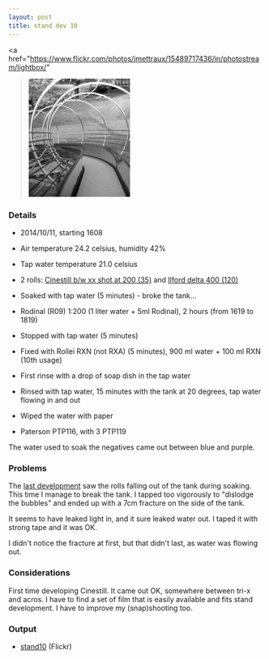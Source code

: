 ```yaml
---
layout: post
title: stand dev 10
---
```


<a
  href="https://www.flickr.com/photos/jmettraux/15489717436/in/photostream/lightbox/"
><img
  class="top-left"
  src="/images/stand10_tunnel.jpg"
  style="width: 200px;"
/></a>

### Details

* 2014/10/11, starting 1608
* Air temperature 24.2 celsius, humidity 42%
* Tap water temperature 21.0 celsius
* 2 rolls: [Cinestill b/w xx shot at 200 (35)](https://www.flickr.com/search/?tags=roll369&sort=date-posted-desc&user_id=48024574%40N00) and [Ilford delta 400 (120)](https://www.flickr.com/search/?tags=roll372&sort=date-posted-desc&user_id=48024574%40N00)
* Soaked with tap water (5 minutes) - broke the tank...
* Rodinal (R09) 1:200 (1 liter water + 5ml Rodinal), 2 hours (from 1619 to 1819)
* Stopped with tap water (5 minutes)
* Fixed with Rollei RXN (not RXA) (5 minutes), 900 ml water + 100 ml RXN (10th usage)
* First rinse with a drop of soap dish in the tap water
* Rinsed with tap water, 15 minutes with the tank at 20 degrees, tap water flowing in and out
* Wiped the water with paper

* Paterson PTP116, with 3 PTP119

The water used to soak the negatives came out between blue and purple.

### Problems

The [last development](2014-10-11-stand-dev-9.html) saw the rolls falling out of the tank during soaking. This time I manage to break the tank. I tapped too vigorously to "dislodge the bubbles" and ended up with a 7cm fracture on the side of the tank.

It seems to have leaked light in, and it sure leaked water out. I taped it with strong tape and it was OK.

I didn't notice the fracture at first, but that didn't last, as water was flowing out.


### Considerations

First time developing Cinestill. It came out OK, somewhere between tri-x and acros. I have to find a set of film that is easily available and fits stand development. I have to improve my (snap)shooting too.


### Output

* [stand10](https://www.flickr.com/search/?tags=stand10&sort=date-posted-desc&user_id=48024574%40N00) (Flickr)

